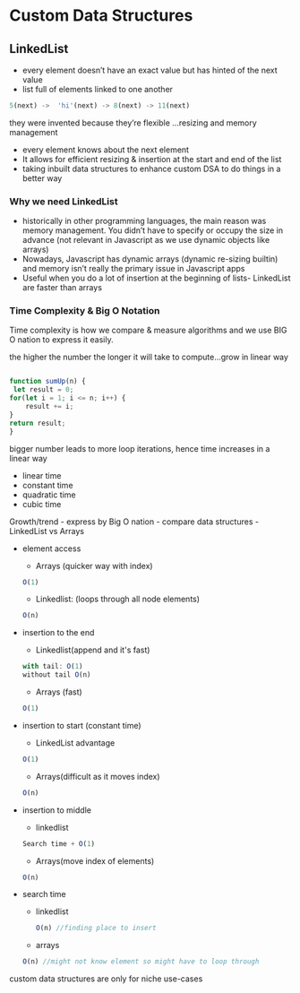 # Custom Data Structures

## LinkedList

- every element doesn’t have an exact value but has hinted of the next value
- list full of elements linked to one another

```jsx
5(next) ->  'hi'(next) -> 8(next) -> 11(next)
```

they were invented because they’re flexible …resizing and memory management

- every element knows about the next element
- It allows for efficient resizing & insertion at the start and end of the list
- taking inbuilt data structures to enhance custom DSA to do things in a better way

### Why we need LinkedList

- historically in other programming languages, the main reason was memory management. You didn’t have to specify or occupy the size in advance  (not relevant in Javascript as we use dynamic objects like arrays)
- Nowadays, Javascript has dynamic arrays (dynamic re-sizing builtin) and memory isn’t really the primary issue in Javascript apps
- Useful when you do a lot of insertion at the beginning of lists- LinkedList are faster than arrays

### Time Complexity & Big O Notation

Time complexity is how we compare & measure algorithms and we use BIG O nation to express it easily.

the higher the number the longer it will take to compute…grow in linear way 

```jsx

function sumUp(n) {
 let result = 0;
for(let i = 1; i <= n; i++) {
	result += i;
}
return result;
}
```

bigger number leads to more loop iterations, hence time increases in a linear way 

- linear time
- constant time
- quadratic time
- cubic time

Growth/trend - express by Big O nation - compare data structures - LinkedList vs Arrays 

- element access
    - Arrays (quicker way with index)
    
    ```jsx
    O(1)
    ```
    
    - Linkedlist: (loops through all node elements)
    
    ```jsx
    O(n)
    ```
    
- insertion to the end
    - Linkedlist(append and it's fast)
    
    ```jsx
    with tail: O(1)
    without tail O(n)
    ```
    
    - Arrays (fast)
    
    ```jsx
    O(1)
    ```
    
- insertion to start (constant time)
    - LinkedList advantage
    
    ```jsx
    O(1)
    ```
    
    - Arrays(difficult as it moves index)
    
    ```jsx
    O(n)
    ```
    
- insertion to middle
    - linkedlist
    
    ```jsx
    Search time + O(1)
    ```
    
    - Arrays(move index of elements)
    
    ```jsx
    O(n)
    ```
    
- search time
    - linkedlist
        
        ```jsx
        O(n) //finding place to insert
        ```
        
    - arrays
    
    ```jsx
    O(n) //might not know element so might have to loop through
    ```
    

custom data structures are only for niche use-cases